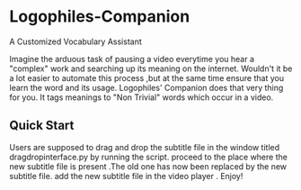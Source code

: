 # Logophiles-Companion
A Customized Vocabulary Assistant

Imagine the arduous task of pausing a video everytime you hear a "complex" work and searching up its meaning on the internet. Wouldn't it be a lot easier to automate this process ,but at the same time ensure that you learn the word and its usage.
Logophiles' Companion does that very thing for you. It tags meanings to "Non Trivial" words which occur in a video. 

Quick Start
---------------

Users are supposed to drag and drop the subtitle file in the window titled dragdropinterface.py by running the script.
proceed to the place where the new subtitle file is present .The old one has now been replaced by the new subtitle file.
add the new subtitle file in the video player . 
Enjoy!

